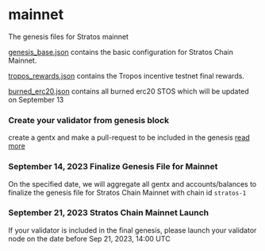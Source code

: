 # mainnet
 The genesis files for Stratos mainnet 

[genesis_base.json](genesis%2Fgenesis_base.json) contains the basic configuration for Stratos Chain Mainnet.

[tropos_rewards.json](accounts%2Ftropos_rewards.json) contains the Tropos incentive testnet final rewards.

[burned_erc20.json](accounts%2Fburned_erc20.json) contains all burned erc20 STOS which will be updated on September 13

### Create your validator from genesis block

create a gentx and make a pull-request to be included in the genesis [read more](gentx%2FREADME.md)

### September 14, 2023  Finalize Genesis File for Mainnet

On the specified date, we will aggregate all gentx and accounts/balances to finalize the genesis file for Stratos Chain 
Mainnet with chain id `stratos-1`


### September 21, 2023  Stratos Chain Mainnet Launch

If your validator is included in the final genesis, please launch your validator node on the date before Sep 21, 2023, 14:00 UTC 

